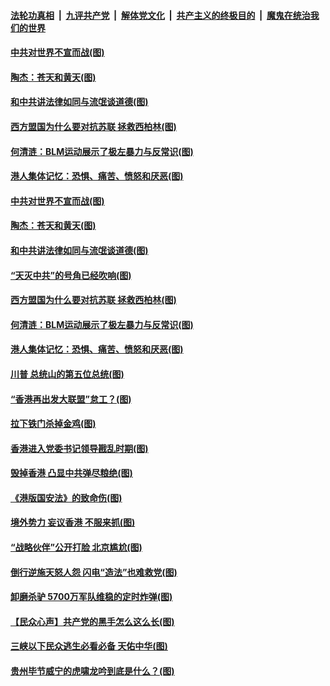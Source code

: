 ####  [法轮功真相](../../../../basic/blob/master/README.md?t=07062102) &nbsp;|&nbsp; [九评共产党](../../../../9ping.md/blob/master/README.md?t=07062102) &nbsp;|&nbsp; [解体党文化](../../../../jtdwh.md/blob/master/README.md?t=07062102)  &nbsp;|&nbsp; [共产主义的终极目的](../../../../gczydzjmd.md/blob/master/README.md?t=07062102) &nbsp;|&nbsp; [魔鬼在统治我们的世界](../../../../mgztzwmdsj.md/blob/master/README.md?t=07062102) 

#### [中共对世界不宣而战(图)](../pages/p4/938776.md?t=07062102) 

#### [陶杰：苍天和黄天(图)](../pages/p4/938772.md?t=07062102) 

#### [和中共讲法律如同与流氓谈道德(图)](../pages/p4/938769.md?t=07062102) 

#### [西方盟国为什么要对抗苏联 拯救西柏林(图)](../pages/p4/938774.md?t=07062102) 

#### [何清涟：BLM运动展示了极左暴力与反常识(图)](../pages/p4/938770.md?t=07062102) 

#### [港人集体记忆：恐惧、痛苦、愤怒和厌恶(图)](../pages/p4/938710.md?t=07062102) 

#### [中共对世界不宣而战(图)](../pages/p4/938776.md?t=07062102) 

#### [陶杰：苍天和黄天(图)](../pages/p4/938772.md?t=07062102) 

#### [和中共讲法律如同与流氓谈道德(图)](../pages/p4/938769.md?t=07062102) 

#### [“天灭中共”的号角已经吹响(图)](../pages/p4/938768.md?t=07062102) 

#### [西方盟国为什么要对抗苏联 拯救西柏林(图)](../pages/p4/938774.md?t=07062102) 

#### [何清涟：BLM运动展示了极左暴力与反常识(图)](../pages/p4/938770.md?t=07062102) 

#### [港人集体记忆：恐惧、痛苦、愤怒和厌恶(图)](../pages/p4/938710.md?t=07062102) 

#### [川普 总统山的第五位总统(图)](../pages/p4/938647.md?t=07062102) 

#### [“香港再出发大联盟”怠工？(图)](../pages/p4/938701.md?t=07062102) 

#### [拉下铁门杀掉金鸡(图)](../pages/p4/938671.md?t=07062102) 

#### [香港进入党委书记领导戡乱时期(图)](../pages/p4/938667.md?t=07062102) 

#### [毁掉香港 凸显中共弹尽粮绝(图)](../pages/p4/938674.md?t=07062102) 

#### [《港版国安法》的致命伤(图)](../pages/p4/938700.md?t=07062102) 

#### [境外势力 妄议香港 不服来抓(图)](../pages/p4/938616.md?t=07062102) 

#### [“战略伙伴”公开打脸 北京尴尬(图)](../pages/p4/938610.md?t=07062102) 

#### [倒行逆施天怒人怨 闪电“造法”也难救党(图)](../pages/p4/938609.md?t=07062102) 

#### [卸磨杀驴 5700万军队维稳的定时炸弹(图)](../pages/p4/938607.md?t=07062102) 

#### [【民众心声】共产党的黑手怎么这么长(图)](../pages/p4/938456.md?t=07062102) 

#### [三峡以下民众逃生必看必备 天佑中华(图)](../pages/p4/938593.md?t=07062102) 

#### [贵州毕节威宁的虎啸龙吟到底是什么？(图)](../pages/p4/938596.md?t=07062102) 

